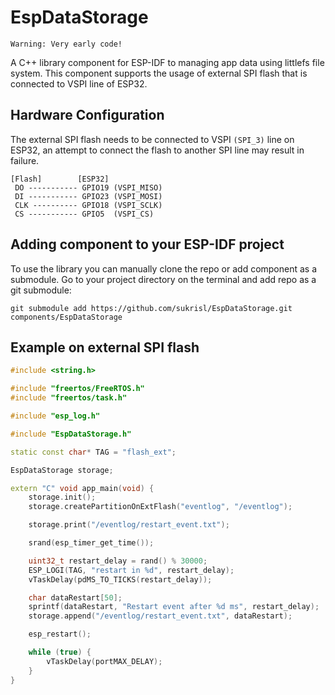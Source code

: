 # EspDataStorage
~~~
Warning: Very early code!
~~~

A C++ library component for ESP-IDF to managing app data using littlefs file system. This component supports the usage of external SPI flash that is connected to VSPI line of ESP32.

## Hardware Configuration
The external SPI flash needs to be connected to VSPI `(SPI_3)` line on ESP32, an attempt to connect the flash to another SPI line may result in failure.
```
[Flash]        [ESP32]
 DO ----------- GPIO19 (VSPI_MISO)
 DI ----------- GPIO23 (VSPI_MOSI)
 CLK ---------- GPIO18 (VSPI_SCLK)
 CS ----------- GPIO5  (VSPI_CS)
```
## Adding component to your ESP-IDF project
To use the library you can manually clone the repo or add component as a submodule. Go to your project directory on the terminal and add repo as a git submodule:
```
git submodule add https://github.com/sukrisl/EspDataStorage.git components/EspDataStorage
```

## Example on external SPI flash
``` c++
#include <string.h>

#include "freertos/FreeRTOS.h"
#include "freertos/task.h"

#include "esp_log.h"

#include "EspDataStorage.h"

static const char* TAG = "flash_ext";

EspDataStorage storage;

extern "C" void app_main(void) {
    storage.init();
    storage.createPartitionOnExtFlash("eventlog", "/eventlog");

    storage.print("/eventlog/restart_event.txt");

    srand(esp_timer_get_time());

    uint32_t restart_delay = rand() % 30000;
    ESP_LOGI(TAG, "restart in %d", restart_delay);
    vTaskDelay(pdMS_TO_TICKS(restart_delay));

    char dataRestart[50];
    sprintf(dataRestart, "Restart event after %d ms", restart_delay);
    storage.append("/eventlog/restart_event.txt", dataRestart);

    esp_restart();

    while (true) {
        vTaskDelay(portMAX_DELAY);
    }
}
```
